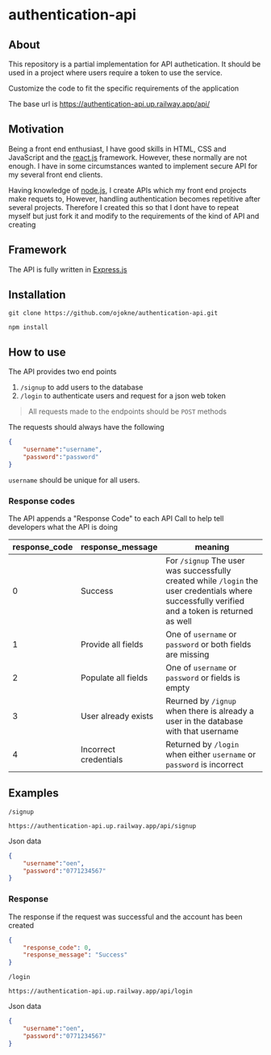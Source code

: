 # authentication-api
## About
This repository is a partial implementation for API authetication. It should be used in a project where users require a token to use the service. 

Customize the code to fit the specific requirements of the application

The base url is https://authentication-api.up.railway.app/api/

## Motivation
Being a front end enthusiast, I have good skills in HTML, CSS and JavaScript and the [react.js](https://reactjs.org/) framework.
However, these normally are not enough. I have in some circumstances wanted to implement secure API for my several front end clients.

Having knowledge of [node.js](https://nodejs.org/en/), I create APIs which my front end projects make requets to, However, handling authentication becomes repetitive after several projects. Therefore I created this so that I dont have to repeat myself but just fork it and modify to the requirements of the kind of API and creating

## Framework
The API is fully written in [Express.js](https://expressjs.com/)

## Installation
```
git clone https://github.com/ojokne/authentication-api.git
```

```
npm install
```

## How to use
The API provides two end points
1. `/signup` to add users to the database
2. `/login` to authenticate users and request for a json web token

> All requests made to the endpoints should be `POST` methods

The requests should always have the following

```json
{
    "username":"username",
    "password":"password"
}
```

`username` should be unique for all users.

### Response codes
The API appends a "Response Code" to each API Call to help tell developers what the API is doing

| response_code | response_message | meaning |
| ------------- | ---------------- | ------- |
| 0             | Success          | For `/signup` The user was successfully created  while `/login` the user credentials where successfully verified and a token is returned as well |
| 1             | Provide all fields | One of `username` or `password` or both fields are missing |
| 2             | Populate all fields | One of `username` or `password` or  fields is empty|
| 3             | User already exists | Reurned by `/ignup` when there is already a user in the database with that username |
| 4             | Incorrect credentials | Returned by `/login` when either `username` or `password` is incorrect |

## Examples
 `/signup`

```
https://authentication-api.up.railway.app/api/signup
```

 Json data
```json
{
    "username":"oen",
    "password":"0771234567"
}
```

### Response
The response if the request was successful and the account has been created
```json
{
    "response_code": 0,
    "response_message": "Success"
}
```
 `/login`
```
https://authentication-api.up.railway.app/api/login
```

Json data
```json
{
    "username":"oen",
    "password":"0771234567"
}
```
